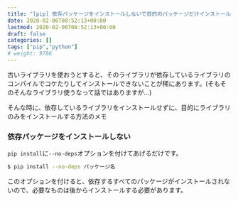 ```yaml
---
title: "[pip] 依存パッケージをインストールしないで目的のパッケージだけインストールする方法"
date: 2020-02-06T08:52:13+00:00
lastmod: 2020-02-06T08:52:13+00:00
draft: false
categories: []
tags: ["pip","python"]
# weight: 9786
---
```

古いライブラリを使おうとすると、そのライブラリが依存しているライブラリのコンパイルでコケたりしてインストールできないことが稀にあります。(そもそのそんなライブラリ使うなって話ではありますが...)  
  
そんな時に、依存しているライブラリをインストールせずに、目的にライブラリのみをインストールする方法のメモ  

### 依存パッケージをインストールしない  
`pip install`に`--no-deps`オプションを付けてあげるだけです。  

```bash
$ pip install --no-deps パッケージ名
```

このオプションを付けると、依存するすべてのパッケージがインストールされないので、必要なものは後からインストールする必要があります。
